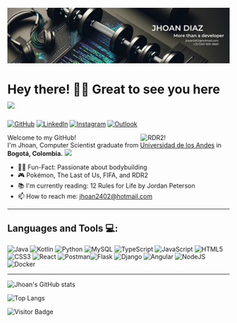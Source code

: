 ![Banner de Jhoan Diaz](banner-github-jhoan.png)

# Hey there! 💪🏽 Great to see you here <img src="https://media.giphy.com/media/PmvLFkc52mAx67xLih/giphy.gif?cid=790b7611ze78oqx98zpp560po0qsegxxvpfactolekbfv7bi&ep=v1_stickers_search&rid=giphy.gif&ct=s" width="100"/>


[![GitHub](https://img.shields.io/badge/github-%23121011.svg?style=for-the-badge&logo=github&logoColor=white)](https://github.com/jsdiazs)
[![LinkedIn](https://img.shields.io/badge/linkedin-%230077B5.svg?style=for-the-badge&logo=linkedin&logoColor=white)](www.linkedin.com/in/jhoan-sebastian-diaz-s)
[![Instagram](https://img.shields.io/badge/Instagram-%23E4405F.svg?style=for-the-badge&logo=Instagram&logoColor=white)](https://www.instagram.com/ye_bastian/)
[![Outlook](https://img.shields.io/badge/Microsoft_Outlook-0078D4?style=for-the-badge&logo=microsoft-outlook&logoColor=white)](mailto:jhoan2402@hotmail.com)


<img width="40%" align="right" alt="RDR2!" src="https://media.giphy.com/media/v1.Y2lkPTc5MGI3NjExMzE1M2pyZjE5d3F4YXVncmtpZXZwcXk5ejgxdTBlend0cnNsaHpoZSZlcD12MV9naWZzX3NlYXJjaCZjdD1n/WvQNnMcTsOy8RAaK4m/giphy.gif" />

<p>Welcome to my GitHub! </br> I'm Jhoan, Computer Scientist graduate from <a href="https://uniandes.edu.co/">Universidad de los Andes</a> in <b>Bogotá, Colombia.</b> <img src="https://cdn-icons-png.flaticon.com/128/197/197575.png" width="13"/></p>


- 🏋🏽 Fun-Fact: Passionate about bodybuilding
- 🎮 Pokémon, The Last of Us, FIFA, and RDR2
- 📚 I'm currently reading: 12 Rules for Life by Jordan Peterson
- 📫 How to reach me: jhoan2402@hotmail.com


---
##  Languages and Tools 💻:

![Java](https://img.shields.io/badge/java-%23ED8B00.svg?style=for-the-badge&logo=openjdk&logoColor=white)
![Kotlin](https://img.shields.io/badge/kotlin-%237F52FF.svg?style=for-the-badge&logo=kotlin&logoColor=white)
![Python](https://img.shields.io/badge/python-3670A0?style=for-the-badge&logo=python&logoColor=ffdd54)
![MySQL](https://img.shields.io/badge/mysql-4479A1.svg?style=for-the-badge&logo=mysql&logoColor=white)
![TypeScript](https://img.shields.io/badge/typescript-%23007ACC.svg?style=for-the-badge&logo=typescript&logoColor=white)
![JavaScript](https://img.shields.io/badge/javascript-%23323330.svg?style=for-the-badge&logo=javascript&logoColor=%23F7DF1E)
![HTML5](https://img.shields.io/badge/html5-%23E34F26.svg?style=for-the-badge&logo=html5&logoColor=white)
![CSS3](https://img.shields.io/badge/css3-%231572B6.svg?style=for-the-badge&logo=css3&logoColor=white)
![React](https://img.shields.io/badge/react-%2320232a.svg?style=for-the-badge&logo=react&logoColor=%2361DAFB)
![Postman](https://img.shields.io/badge/Postman-FF6C37?style=for-the-badge&logo=postman&logoColor=white)![Flask](https://img.shields.io/badge/flask-%23000.svg?style=for-the-badge&logo=flask&logoColor=white)
![Django](https://img.shields.io/badge/django-%23092E20.svg?style=for-the-badge&logo=django&logoColor=white)
![Angular](https://img.shields.io/badge/angular-%23DD0031.svg?style=for-the-badge&logo=angular&logoColor=white)
![NodeJS](https://img.shields.io/badge/node.js-6DA55F?style=for-the-badge&logo=node.js&logoColor=white)
![Docker](https://img.shields.io/badge/docker-%230db7ed.svg?style=for-the-badge&logo=docker&logoColor=white)

---

![Jhoan's GitHub stats](https://github-readme-stats.vercel.app/api/top-langs/?username=jsdiazs&layout=compact&theme=dark)

![Top Langs](https://github-readme-stats.vercel.app/api/top-langs/?username=jsdiazs&layout=compact&theme=dark)

![Visitor Badge](https://visitor-badge.laobi.icu/badge?page_id=aemmadi.aemmadi)